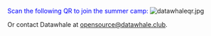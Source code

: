 
<span style="color: blue;">Scan the following QR to join the summer camp:</span>
![datawhaleqr.jpg]({{site.baseurl}}/Scriptor-Jekyll-Theme-master/_posts/datawhaleqr.jpg)

Or contact Datawhale at [opensource@datawhale.club](mailto:opensource@datawhale.club).
